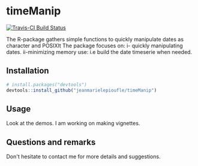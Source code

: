 # timeManip

[![Travis-CI Build Status](https://travis-ci.org/jeanmarielepioufle/timeManip.svg?branch=master)](https://travis-ci.org/jeanmarielepioufle/timeManip)

The R-package gathers simple functions to quickly manipulate dates as character and POSIXlt
The package focuses on:
  i- quickly manipulating dates.
  ii-minimizing memory use: i.e build the date timeserie when needed.

## Installation

```R
# install.packages("devtools")
devtools::install_github("jeanmarielepioufle/timeManip")
```

## Usage
Look at the demos. I am working on making vignettes.

## Questions and remarks
Don't hesitate to contact me for more details and suggestions.
